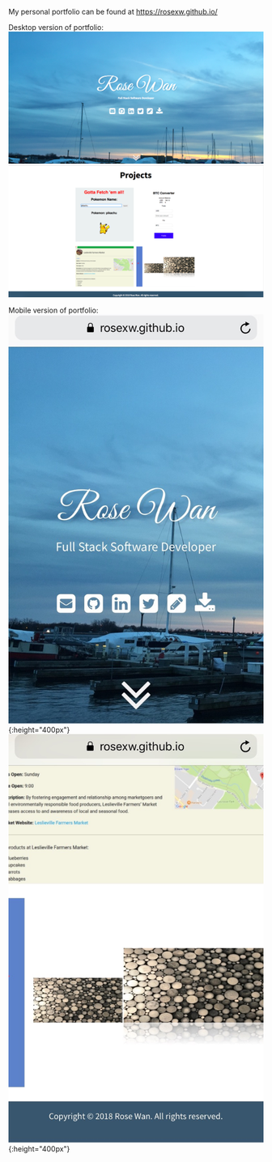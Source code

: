 My personal portfolio can be found at https://rosexw.github.io/

Desktop version of portfolio:
!["Desktop version"](https://github.com/rosexw/rosexw.github.io/blob/master/images/July81.png)
!["Desktop version 2"](https://github.com/rosexw/rosexw.github.io/blob/master/images/July82.png)

Mobile version of portfolio:
!["Mobile version"](https://github.com/rosexw/rosexw.github.io/blob/master/images/July8mobile1.jpeg){:height="400px"}
!["Mobile version 2"](https://github.com/rosexw/rosexw.github.io/blob/master/images/July8mobile2.jpeg){:height="400px"}
